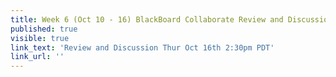```yaml
---
title: Week 6 (Oct 10 - 16) BlackBoard Collaborate Review and Discussion'
published: true
visible: true
link_text: 'Review and Discussion Thur Oct 16th 2:30pm PDT'
link_url: ''
---
```

